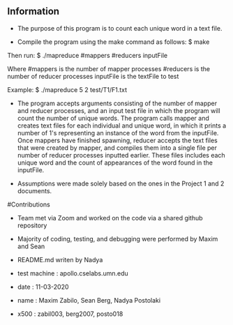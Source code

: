 ## Information

* The purpose of this program is to count each unique word in a text file.

* Compile the program using the make command as follows:
$ make

Then run:
$ ./mapreduce #mappers #reducers inputFile

Where 
 #mappers is the number of mapper processes
 #reducers is the number of reducer processes
 inputFile is the textFile to test

Example:
$ ./mapreduce 5 2 test/T1/F1.txt

* The program accepts arguments consisting of the number of mapper and reducer processes, and an input test file in which the program will count the number of unique words. The program calls mapper and creates text files for each individual and unique word, in which it prints a number of 1's representing an instance of the word from the inputFile. Once mappers have finished spawning, reducer accepts the text files that were created by mapper, and compiles them into a single file per number of reducer processes inputted earlier. These files includes each unique word and the count of appearances of the word found in the inputFile.

* Assumptions were made solely based on the ones in the Project 1 and 2 documents.

#Contributions
* Team met via Zoom and worked on the code via a shared github repository
* Majority of coding, testing, and debugging were performed by Maxim and Sean
* README.md writen by Nadya

* test machine : apollo.cselabs.umn.edu
* date : 11-03-2020
* name : Maxim Zabilo, Sean Berg, Nadya Postolaki
* x500 : zabil003, berg2007, posto018
